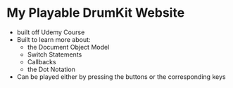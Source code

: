 # My Playable DrumKit Website
- built off Udemy Course 
- Built to learn more about: 
  - the Document Object Model
  - Switch Statements
  - Callbacks
  - the Dot Notation
- Can be played either by pressing the buttons or the corresponding keys

